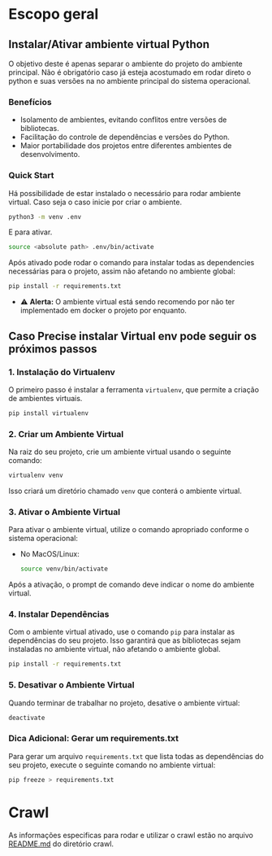 # Escopo geral

## Instalar/Ativar ambiente virtual Python
O objetivo deste é apenas separar o ambiente do projeto do ambiente principal. Não é obrigatório caso já esteja acostumado em rodar direto o python e suas versões na no ambiente principal do sistema operacional.

### Benefícios
- Isolamento de ambientes, evitando conflitos entre versões de bibliotecas.
- Facilitação do controle de dependências e versões do Python.
- Maior portabilidade dos projetos entre diferentes ambientes de desenvolvimento.

### Quick Start
Há possibilidade de estar instalado o necessário para rodar ambiente virtual. Caso seja o caso inicie por criar o ambiente.
```bash
python3 -m venv .env
```
E para ativar.
```bash
source <absolute path> .env/bin/activate
```
Após ativado pode rodar o comando para instalar todas as dependencies necessárias para o projeto, assim não afetando no ambiente global:
```bash
pip install -r requirements.txt
```

- ⚠️ **Alerta:**
  O ambiente virtual está sendo recomendo por não ter implementado em docker o projeto por enquanto.

## Caso Precise instalar Virtual env pode seguir os próximos passos

### 1. Instalação do Virtualenv
O primeiro passo é instalar a ferramenta `virtualenv`, que permite a criação de ambientes virtuais.

```bash
pip install virtualenv
```

### 2. Criar um Ambiente Virtual
Na raiz do seu projeto, crie um ambiente virtual usando o seguinte comando:

```bash
virtualenv venv
```

Isso criará um diretório chamado `venv` que conterá o ambiente virtual.

### 3. Ativar o Ambiente Virtual
Para ativar o ambiente virtual, utilize o comando apropriado conforme o sistema operacional:
- No MacOS/Linux:

    ```bash
    source venv/bin/activate
    ```

Após a ativação, o prompt de comando deve indicar o nome do ambiente virtual.

### 4. Instalar Dependências
Com o ambiente virtual ativado, use o comando `pip` para instalar as dependências do seu projeto. Isso garantirá que as bibliotecas sejam instaladas no ambiente virtual, não afetando o ambiente global.

```bash
pip install -r requirements.txt
```

### 5. Desativar o Ambiente Virtual
Quando terminar de trabalhar no projeto, desative o ambiente virtual:

```bash
deactivate
```

### Dica Adicional: Gerar um requirements.txt
Para gerar um arquivo `requirements.txt` que lista todas as dependências do seu projeto, execute o seguinte comando no ambiente virtual:

```bash
pip freeze > requirements.txt
```

# Crawl
As informações especificas para rodar e utilizar o crawl estão no arquivo [README.md](/crawl//README.md) do diretório crawl.
